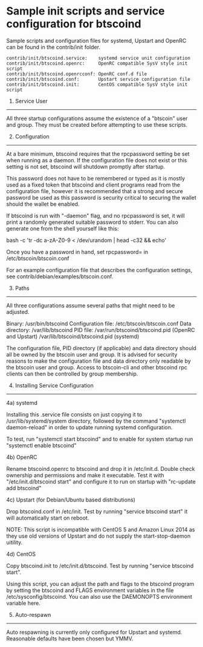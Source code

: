 Sample init scripts and service configuration for btscoind
==========================================================

Sample scripts and configuration files for systemd, Upstart and OpenRC
can be found in the contrib/init folder.

    contrib/init/btscoind.service:    systemd service unit configuration
    contrib/init/btscoind.openrc:     OpenRC compatible SysV style init script
    contrib/init/btscoind.openrcconf: OpenRC conf.d file
    contrib/init/btscoind.conf:       Upstart service configuration file
    contrib/init/btscoind.init:       CentOS compatible SysV style init script

1. Service User
---------------------------------

All three startup configurations assume the existence of a "btscoin" user
and group.  They must be created before attempting to use these scripts.

2. Configuration
---------------------------------

At a bare minimum, btscoind requires that the rpcpassword setting be set
when running as a daemon.  If the configuration file does not exist or this
setting is not set, btscoind will shutdown promptly after startup.

This password does not have to be remembered or typed as it is mostly used
as a fixed token that btscoind and client programs read from the configuration
file, however it is recommended that a strong and secure password be used
as this password is security critical to securing the wallet should the
wallet be enabled.

If btscoind is run with "-daemon" flag, and no rpcpassword is set, it will
print a randomly generated suitable password to stderr.  You can also
generate one from the shell yourself like this:

bash -c 'tr -dc a-zA-Z0-9 < /dev/urandom | head -c32 && echo'

Once you have a password in hand, set rpcpassword= in /etc/btscoin/btscoin.conf

For an example configuration file that describes the configuration settings,
see contrib/debian/examples/btscoin.conf.

3. Paths
---------------------------------

All three configurations assume several paths that might need to be adjusted.

Binary:              /usr/bin/btscoind
Configuration file:  /etc/btscoin/btscoin.conf
Data directory:      /var/lib/btscoind
PID file:            /var/run/btscoind/btscoind.pid (OpenRC and Upstart)
                     /var/lib/btscoind/btscoind.pid (systemd)

The configuration file, PID directory (if applicable) and data directory
should all be owned by the btscoin user and group.  It is advised for security
reasons to make the configuration file and data directory only readable by the
btscoin user and group.  Access to btscoin-cli and other btscoind rpc clients
can then be controlled by group membership.

4. Installing Service Configuration
-----------------------------------

4a) systemd

Installing this .service file consists on just copying it to
/usr/lib/systemd/system directory, followed by the command
"systemctl daemon-reload" in order to update running systemd configuration.

To test, run "systemctl start btscoind" and to enable for system startup run
"systemctl enable btscoind"

4b) OpenRC

Rename btscoind.openrc to btscoind and drop it in /etc/init.d.  Double
check ownership and permissions and make it executable.  Test it with
"/etc/init.d/btscoind start" and configure it to run on startup with
"rc-update add btscoind"

4c) Upstart (for Debian/Ubuntu based distributions)

Drop btscoind.conf in /etc/init.  Test by running "service btscoind start"
it will automatically start on reboot.

NOTE: This script is incompatible with CentOS 5 and Amazon Linux 2014 as they
use old versions of Upstart and do not supply the start-stop-daemon uitility.

4d) CentOS

Copy btscoind.init to /etc/init.d/btscoind. Test by running "service btscoind start".

Using this script, you can adjust the path and flags to the btscoind program by
setting the btscoind and FLAGS environment variables in the file
/etc/sysconfig/btscoind. You can also use the DAEMONOPTS environment variable here.

5. Auto-respawn
-----------------------------------

Auto respawning is currently only configured for Upstart and systemd.
Reasonable defaults have been chosen but YMMV.
